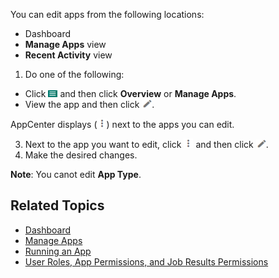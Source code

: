 You can edit apps from the following locations:

 - Dashboard
 - **Manage Apps** view
 - **Recent Activity** view 

1. Do one of the following:
 * Click ![menu button](images/menu-button.png) and then click **Overview** or **Manage Apps**. 
 * View the app and then click ![edit button](images/edit-app.png).

  AppCenter displays (![more options](images/more-options.png)) next to the apps you can edit.

3. Next to the app you want to edit, click ![more options](images/more-options.png) and then click ![edit button](images/edit-app.png).
4. Make the desired changes.
 
  **Note**: You canot edit **App Type**.

## Related Topics
* [Dashboard](overview.md)
* [Manage Apps](manage-apps.md)
* [Running an App](running-app.md)
* [User Roles, App Permissions, and Job Results Permissions](app-permission-user-role.md)

